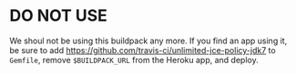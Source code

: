 # DO NOT USE

We shoul not be using this buildpack any more. If you find an app using it, be sure to
add https://github.com/travis-ci/unlimited-jce-policy-jdk7 to `Gemfile`, remove
`$BUILDPACK_URL` from the Heroku app, and deploy.
